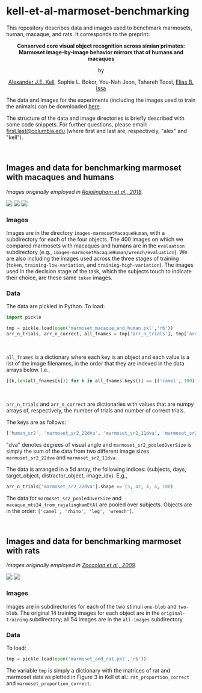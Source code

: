 # kell-et-al-marmoset-benchmarking
This repository describes data and images used to benchmark marmosets, human, macaque, and rats. It corresponds to the preprint:

<p align="center"> <b>Conserved core visual object recognition across simian primates: <br> Marmoset image-by-image behavior mirrors that of humans and macaques</b></p>

<p align="center">by</p>

<p align="center"> <a href="http://www.alexkell.org">Alexander J.E. Kell</a>, Sophie L. Bokor, You-Nah Jeon, Tahereh Toosi, <a href="https://zuckermaninstitute.columbia.edu/elias-b-issa-phd">Elias B. Issa</a></p>

The data and images for the experiments (including the images used to train the animals) can be downloaded <a href="https://drive.google.com/drive/folders/1ROffAeMLelTZZGcjU37fwAtX_ZOleeSl?usp=sharing">here</a>. 

The structure of the data and image directories is briefly described with some code snippets. For further questions, please email: first.last@columbia.edu (where first and last are, respectively, "alex" and "kell").

<br/>

## Images and data for benchmarking marmoset with macaques and humans 

*Images originally employed in <a href="https://www.jneurosci.org/content/38/33/7255.short">Rajalingham et al., 2018</a>.*

![](https://www.dropbox.com/s/0bihfi0llr7j6iy/objectome_camel_3b9c0ce77203c956815755b6936d9f2a08772aa7_ty-0.69818_tz0.27398_rxy161.9692_rxz-143.9815_ryz163.001_s1.6173.png?raw=true) ![](https://www.dropbox.com/s/4gw78g9s799ye8o/objectome_wrench_2bd241b57de60b75eebfe0936dda2c26b369063b_ty0.043184_tz0.50711_rxy134.5441_rxz-160.7258_ryz131.2947_s0.72706.png?raw=true) ![](https://www.dropbox.com/s/aybu243idggtsmr/objectome_rhino_3f47f215207f7778b30e7657a51e3f356d57cf05_ty-0.34168_tz0.73404_rxy96.0619_rxz-68.7854_ryz111.0928_s1.5602.png?raw=true)

### Images
Images are in the directory `images-marmosetMacaqueHuman`, with a subdirectory for each of the four objects. The 400 images on which we compared marmosets with macaques and humans are in the `evaluation` subdirectory (e.g., `images-marmosetMacaqueHuman/wrench/evaluation`). We are also including the images used across the three stages of training (`token`, `training-low-variation`, and `training-high-variation`). The images used in the decision stage of the task, which the subjects touch to indicate their choice, are these same `token` images.

### Data
The data are pickled in Python. To load:

```python
import pickle

tmp = pickle.load(open('marmoset_macaque_and_human.pkl','rb'))
arr_n_trials, arr_n_correct, all_fnames = tmp['arr_n_trials'], tmp['arr_n_correct'], tmp['all_fns']
```

<br/>

`all_fnames` is a dictionary where each key is an object and each value is a list of the image filenames, in the order that they are indexed in the data arrays below. I.e.,

```python
[(k,len(all_fnames[k])) for k in all_fnames.keys()] == [('camel', 100), ('leg', 100), ('wrench', 100), ('rhino', 100)]
```

<br/>

`arr_n_trials` and `arr_n_correct` are dictionaries with values that are numpy arrays of, respectively, the number of trials and number of correct trials. 

The keys are as follows: 
```python
['human_sr2', 'marmoset_sr2_22dva', 'marmoset_sr2_11dva', 'marmoset_sr2_pooledOverSize', 'macaque_mts24_from_rajalinghamEtAl']
```

"dva" denotes degrees of visual angle and `marmoset_sr2_pooledOverSize` is simply the sum of the data from two different image sizes `marmoset_sr2_22dva` and `marmoset_sr2_11dva`.

The data is arranged in a 5d array, the following indices: (subjects, days, target_object, distractor_object, image_idx). E.g.,
```python
arr_n_trials['marmoset_sr2_22dva'].shape == (5, 42, 4, 4, 100)
```

The data for `marmoset_sr2_pooledOverSize` and `macaque_mts24_from_rajalinghamEtAl` are pooled over subjects. Objects are in the order: `['camel', 'rhino', 'leg', 'wrench']`.

<br/>

## Images and data for benchmarking marmoset with rats

*Images originally employed in <a href="https://www.pnas.org/content/106/21/8748">Zoccolan et al., 2009</a>.*

![](https://www.dropbox.com/s/2qsjmzmesv5daqm/objectome_blob_e600cc291cb9f7227091183c95297153ddf9c856320c9906e8413640_N1_ty-10.0000_tz-10.0000_rxy0.0000_rxz60.0000_ryz0.0000_s30.0000.png?raw=true) ![](https://www.dropbox.com/s/0huszfp6abxbchh/objectome_blob_a1fca6246cdec0805476d9881060671d65994fca7f846140c78eeb43_N2_ty-10.0000_tz-10.0000_rxy0.0000_rxz60.0000_ryz0.0000_s30.0000.png?raw=true)

### Images 
Images are in subdirectories for each of the two stimuli `one-blob` and `two-blob`. The original 14 training images for each object are in the `original-training` subdirectory; all 54 images are in the `all-images` subdirectory.


### Data
To load:

```python
tmp = pickle.load(open('marmoset_and_rat.pkl','rb'))
```

The variable `tmp` is simply a dictionary with the matrices of rat and marmoset data as plotted in Figure 3 in Kell et al.: `rat_proportion_correct` and `marmoset_proportion_correct`. 
